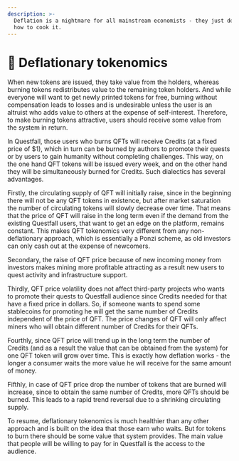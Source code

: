 ```yaml
---
description: >-
  Deflation is a nightmare for all mainstream economists - they just do not know
  how to cook it.
---
```


# 💸 Deflationary tokenomics

When new tokens are issued, they take value from the holders, whereas burning tokens redistributes value to the remaining token holders. And while everyone will want to get newly printed tokens for free, burning without compensation leads to losses and is undesirable unless the user is an altruist who adds value to others at the expense of self-interest. Therefore, to make burning tokens attractive, users should receive some value from the system in return.

In Questfall, those users who burns QFTs will receive Credits (at a fixed price of $1), which in turn can be burned by authors to promote their quests or by users to gain humanity without completing challenges. This way, on the one hand QFT tokens will be issued every week, and on the other hand they will be simultaneously burned for Credits. Such dialectics has several advantages.

Firstly, the circulating supply of QFT will initially raise, since in the beginning there will not be any QFT tokens in existence, but after market saturation the number of circulating tokens will slowly decrease over time. That means that the price of QFT will raise in the long term even if the demand from the existing Questfall users, that want to get an edge on the platform, remains constant. This makes QFT tokenomics very different from any non-deflationary approach, which is essentially a Ponzi scheme, as old investors can only cash out at the expense of newcomers.

Secondary, the raise of QFT price because of new incoming money from investors makes mining more profitable attracting as a result new users to quest activity and infrastructure support.

Thirdly, QFT price volatility does not affect third-party projects who wants to promote their quests to Questfall audience since Credits needed for that have a fixed price in dollars. So, if someone wants to spend some stablecoins for promoting he will get the same number of Credits independent of the price of QFT. The price changes of QFT will only affect miners who will obtain different number of Credits for their QFTs.

Fourthly, since QFT price will trend up in the long term the number of Credits (and as a result the value that can be obtained from the system) for one QFT token will grow over time. This is exactly how deflation works - the longer a consumer waits the more value he will receive for the same amount of money.

Fifthly, in case of QFT price drop the number of tokens that are burned will increase, since to obtain the same number of Credits, more QFTs should be burned. This leads to a rapid trend reversal due to a shrinking circulating supply.

To resume, deflationary tokenomics is much healthier than any other approach and is built on the idea that those earn who waits. But for tokens to burn there should be some value that system provides. The main value that people will be willing to pay for in Questfall is the access to the audience.



